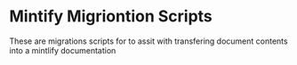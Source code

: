 # Mintify Migriontion Scripts
These are migrations scripts for to assit with transfering document contents into a mintlify documentation

